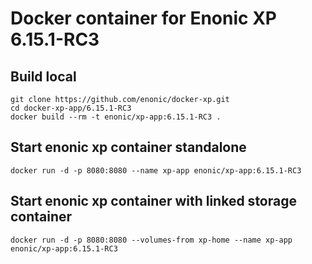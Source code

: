 # Docker container for Enonic XP 6.15.1-RC3

## Build local

    git clone https://github.com/enonic/docker-xp.git
    cd docker-xp-app/6.15.1-RC3
    docker build --rm -t enonic/xp-app:6.15.1-RC3 .

## Start enonic xp container standalone

    docker run -d -p 8080:8080 --name xp-app enonic/xp-app:6.15.1-RC3

## Start enonic xp container with linked storage container

    docker run -d -p 8080:8080 --volumes-from xp-home --name xp-app enonic/xp-app:6.15.1-RC3
